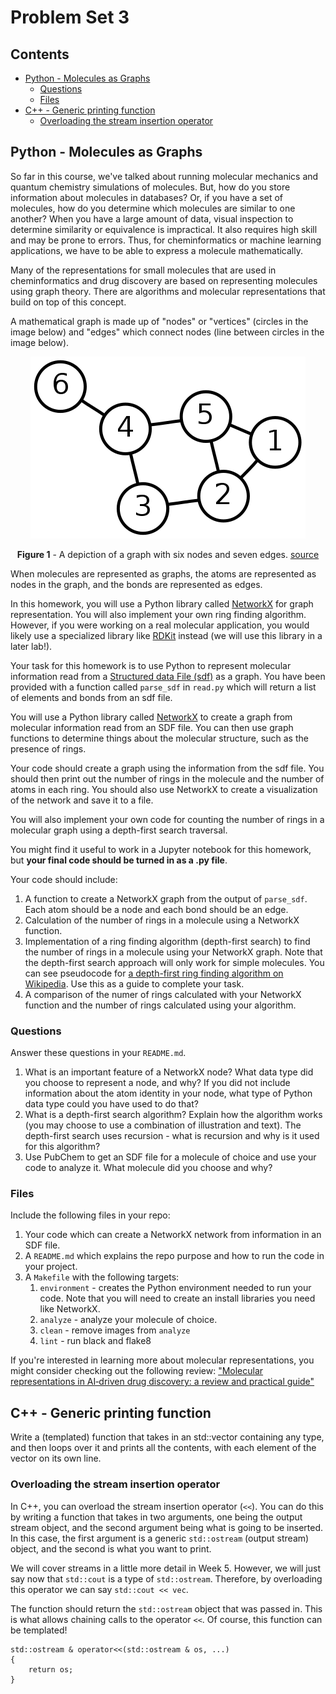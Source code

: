 <!-- omit in toc -->
Problem Set 3
==================

<!-- omit in toc -->
Contents
--------
- [Python - Molecules as Graphs](#python---molecules-as-graphs)
  - [Questions](#questions)
  - [Files](#files)
- [C++ - Generic printing function](#c---generic-printing-function)
  - [Overloading the stream insertion operator](#overloading-the-stream-insertion-operator)

Python - Molecules as Graphs
----------------------------
So far in this course, we've talked about running molecular mechanics and quantum chemistry simulations of molecules.
But, how do you store information about molecules in databases?
Or, if you have a set of molecules, how do you determine which molecules are similar to one another?
When you have a large amount of data, visual inspection to determine similarity or equivalence is impractical. 
It also requires high skill and may be prone to errors.
Thus, for cheminformatics or machine learning applications, we have to be able to express a molecule mathematically.

Many of the representations for small molecules that are used in cheminformatics and drug discovery are based on representing molecules using graph theory. There are algorithms and molecular representations that build on top of this concept. 

A mathematical graph is made up of "nodes" or "vertices" (circles in the image below) and "edges" which connect nodes (line between circles in the image below).

<center>
<img src="./images/graph_wiki.png">

**Figure 1** - A depiction of a graph with six nodes and seven edges. [source](https://en.wikipedia.org/wiki/Graph_theory)
</center>

When molecules are represented as graphs, the atoms are represented as nodes in the graph, and the bonds are represented as edges.

In this homework, you will use a Python library called [NetworkX](https://networkx.org/) for graph representation.
You will also implement your own ring finding algorithm.
However, if you were working on a real molecular application, you would likely use a specialized library like [RDKit](https://www.rdkit.org/) instead (we will use this library in a later lab!).

Your task for this homework is to use Python to represent molecular information read from a [Structured data File (sdf)](https://chem.libretexts.org/Courses/Intercollegiate_Courses/Cheminformatics/02%3A_Representing_Small_Molecules_on_Computers/2.05%3A_Structural_Data_Files) as a graph. You have been provided with a function called `parse_sdf` in `read.py` which will return a list of elements and bonds from an sdf file.

You will use a Python library called [NetworkX](https://networkx.org/) to create a graph from molecular information read from an SDF file.
You can then use graph functions to determine things about the molecular structure, such as the presence of rings.

Your code should create a graph using the information from the sdf file. 
You should then print out the number of rings in the molecule and the number of atoms in each ring. You should also use NetworkX to create a visualization of the network and save it to a file.

You will also implement your own code for counting the number of rings in a molecular graph using a depth-first search traversal. 

You might find it useful to work in a Jupyter notebook for this homework, but **your final code should be turned in as a .py file**.

Your code should include:

1. A function to create a NetworkX graph from the output of `parse_sdf`. Each atom should be a node and each bond should be an edge.
2. Calculation of the number of rings in a molecule using a NetworkX function.
3. Implementation of a ring finding algorithm (depth-first search) to find the number of rings in a molecule using your NetworkX graph. Note that the depth-first search approach will only work for simple molecules. You can see pseudocode for [a depth-first ring finding algorithm on Wikipedia](https://en.wikipedia.org/wiki/Cycle_(graph_theory)#Algorithm). Use this as a guide to complete your task.
4. A comparison of the numer of rings calculated with your NetworkX function and the number of rings calculated using your algorithm.

### Questions
Answer these questions in your `README.md`. 

1. What is an important feature of a NetworkX node? What data type did you choose to represent a node, and why? If you did not include information about the atom identity in your node, what type of Python data type could you have used to do that?
2. What is a depth-first search algorithm? Explain how the algorithm works (you may choose to use a combination of illustration and text). The depth-first search uses recursion - what is recursion and why is it used for this algorithm?
3. Use PubChem to get an SDF file for a molecule of choice and use your code to analyze it. What molecule did you choose and why?

### Files
Include the following files in your repo:
1. Your code which can create a NetworkX network from information in an SDF file.
2. A `README.md` which explains the repo purpose and how to run the code in your project.
3. A `Makefile` with the following targets:
   1. `environment` - creates the Python environment needed to run your code. Note that you will need to create an install libraries you need like NetworkX.
   2. `analyze` - analyze your molecule of choice.
   3. `clean` - remove images from `analyze`
   4. `lint` - run black and flake8

If you're interested in learning more about molecular representations, you might consider checking out the following review: ["Molecular representations in AI‑driven drug
discovery: a review and practical guide"](https://jcheminf.biomedcentral.com/articles/10.1186/s13321-020-00460-5)

C++ - Generic printing function
-------------------------

Write a (templated) function that takes in an std::vector containing any type, and
then loops over it and prints all the contents, with each element of the vector
on its own line.


### Overloading the stream insertion operator

In C++, you can overload the stream insertion operator (`<<`). You can do
this by writing a function that takes in two arguments, one being the output
stream object, and the second argument being what is going to be inserted. In
this case, the first argument is a generic `std::ostream` (output stream)
object, and the second is what you want to print.

We will cover streams in a little more detail in Week 5. However, we will just
say now that `std::cout` is a type of `std::ostream`. Therefore, by overloading
this operator we can say `std::cout << vec`.

The function should return the `std::ostream` object that was passed in. This
is what allows chaining calls to the operator `<<`. Of course, this function
can be templated!


    std::ostream & operator<<(std::ostream & os, ...)
    {
        return os;
    }



